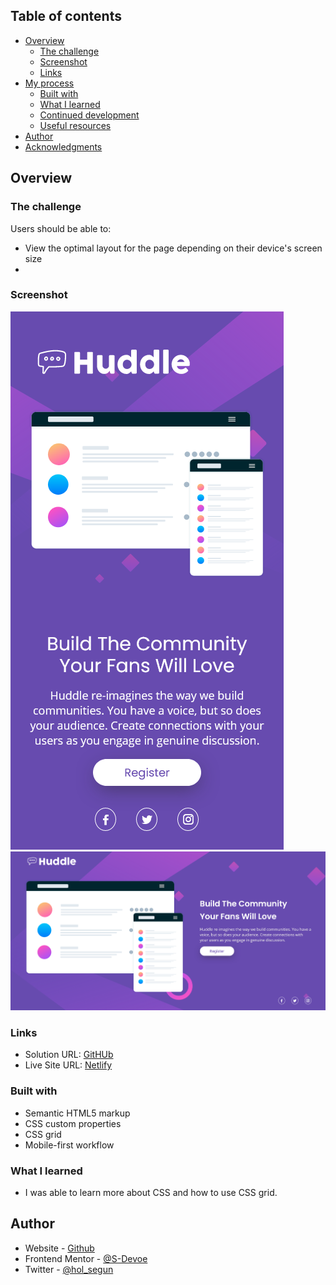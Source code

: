 ## Table of contents

- [Overview](#overview)
  - [The challenge](#the-challenge)
  - [Screenshot](#screenshot)
  - [Links](#links)
- [My process](#my-process)
  - [Built with](#built-with)
  - [What I learned](#what-i-learned)
  - [Continued development](#continued-development)
  - [Useful resources](#useful-resources)
- [Author](#author)
- [Acknowledgments](#acknowledgments)



## Overview

### The challenge

Users should be able to:

- View the optimal layout for the page depending on their device's screen size
- 

### Screenshot

![Mobile](https://github.com/S-Devoe/hubble/blob/6758b8384ee49f66a819d88aaf48a5e2165244be/hubble-mobile-screenshot.png)
![Desktop](https://github.com/S-Devoe/hubble/blob/6758b8384ee49f66a819d88aaf48a5e2165244be/hubble-desktop-screenshot.png)

### Links

- Solution URL: [GitHUb](https://github.com/S-Devoe/hubble.git)
- Live Site URL: [Netlify](https://nostalgic-kilby-e310b8.netlify.app)


### Built with

- Semantic HTML5 markup
- CSS custom properties
- CSS grid
- Mobile-first workflow


### What I learned
- I was able to learn more about CSS and how to use CSS grid.


## Author

- Website - [Github](https://www.github.com/S-Devoe)
- Frontend Mentor - [@S-Devoe](https://www.frontendmentor.io/profile/S-Devoe)
- Twitter - [@hol_segun](https://www.twitter.com/hol_segun)
